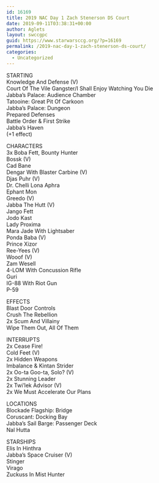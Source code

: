 ```yaml
---
id: 16169
title: 2019 NAC Day 1 Zach Stenerson DS Court
date: 2019-09-11T03:38:31+00:00
author: Aglets
layout: swccgpc
guid: https://www.starwarsccg.org/?p=16169
permalink: /2019-nac-day-1-zach-stenerson-ds-court/
categories:
  - Uncategorized
---
```

STARTING  
Knowledge And Defense (V)  
Court Of The Vile Gangster/I Shall Enjoy Watching You Die  
Jabba&#8217;s Palace: Audience Chamber  
Tatooine: Great Pit Of Carkoon  
Jabba&#8217;s Palace: Dungeon  
Prepared Defenses  
Battle Order & First Strike  
Jabba&#8217;s Haven  
(+1 effect)

CHARACTERS  
3x Boba Fett, Bounty Hunter  
Bossk (V)  
Cad Bane  
Dengar With Blaster Carbine (V)  
Djas Puhr (V)  
Dr. Chelli Lona Aphra  
Ephant Mon  
Greedo (V)  
Jabba The Hutt (V)  
Jango Fett  
Jodo Kast  
Lady Proxima  
Mara Jade With Lightsaber  
Ponda Baba (V)  
Prince Xizor  
Ree-Yees (V)  
Wooof (V)  
Zam Wesell  
4-LOM With Concussion Rifle  
Guri  
IG-88 With Riot Gun  
P-59

EFFECTS  
Blast Door Controls  
Crush The Rebellion  
2x Scum And Villainy  
Wipe Them Out, All Of Them

INTERRUPTS  
2x Cease Fire!  
Cold Feet (V)  
2x Hidden Weapons  
Imbalance & Kintan Strider  
2x Oo-ta Goo-ta, Solo? (V)  
2x Stunning Leader  
2x Twi&#8217;lek Advisor (V)  
2x We Must Accelerate Our Plans

LOCATIONS  
Blockade Flagship: Bridge  
Coruscant: Docking Bay  
Jabba&#8217;s Sail Barge: Passenger Deck  
Nal Hutta

STARSHIPS  
Elis In Hinthra  
Jabba&#8217;s Space Cruiser (V)  
Stinger  
Virago  
Zuckuss In Mist Hunter